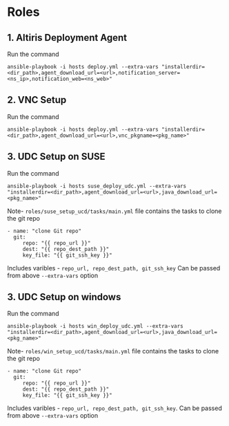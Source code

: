 # Roles
## 1. Altiris Deployment Agent

Run the command 

  `ansible-playbook -i hosts deploy.yml --extra-vars "installerdir=<dir_path>,agent_download_url=<url>,notification_server=<ns_ip>,notification_web=<ns_web>"`

## 2. VNC Setup

Run the command 

  `ansible-playbook -i hosts deploy.yml --extra-vars "installerdir=<dir_path>,agent_download_url=<url>,vnc_pkgname=<pkg_name>"`

## 3. UDC Setup on SUSE

Run the command

  `ansible-playbook -i hosts suse_deploy_udc.yml --extra-vars "installerdir=<dir_path>,agent_download_url=<url>,java_download_url=<pkg_name>"`


Note- `roles/suse_setup_ucd/tasks/main.yml` file contains the tasks to clone the git repo

```
- name: "clone Git repo"
  git:
     repo: "{{ repo_url }}"
     dest: "{{ repo_dest_path }}"
     key_file: "{{ git_ssh_key }}"

```
Includes varibles - `repo_url, repo_dest_path, git_ssh_key` Can be passed from above `--extra-vars` option

## 3. UDC Setup on windows

Run the command

  `ansible-playbook -i hosts win_deploy_udc.yml --extra-vars "installerdir=<dir_path>,agent_download_url=<url>,java_download_url=<pkg_name>"`

Note- `roles/win_setup_ucd/tasks/main.yml` file contains the tasks to clone the git repo

```
- name: "clone Git repo"
  git:
     repo: "{{ repo_url }}"
     dest: "{{ repo_dest_path }}"
     key_file: "{{ git_ssh_key }}"

```
Includes varibles - `repo_url, repo_dest_path, git_ssh_key`. Can be passed from above `--extra-vars` option


